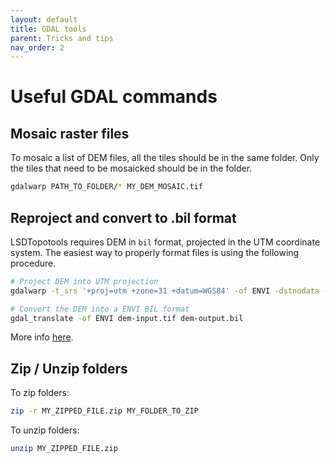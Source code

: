 ```yaml
---
layout: default
title: GDAL tools
parent: Tricks and tips
nav_order: 2
---
```


# Useful GDAL commands

## Mosaic raster files

To mosaic a list of DEM files, all the tiles should be in the same folder. Only the tiles that need to be mosaicked should be in the folder.

```bash
gdalwarp PATH_TO_FOLDER/* MY_DEM_MOSAIC.tif
```

## Reproject and convert to .bil format

LSDTopotools requires DEM in `bil` format, projected in the UTM coordinate system. The easiest way to properly format files is using the following procedure.

```bash
# Project DEM into UTM projection
gdalwarp -t_srs '+proj=utm +zone=31 +datum=WGS84' -of ENVI -dstnodata -9999 -tr 10 10 -r bilinear input_filename.tif output_filename.bil

# Convert the DEM into a ENVI BIL format
gdal_translate -of ENVI dem-input.tif dem-output.bil
```

More info [here](https://lsdtopotools.github.io/LSDTT_documentation/LSDTT_introduction_to_geospatial_data.html).

## Zip / Unzip folders

To zip folders:

```bash
zip -r MY_ZIPPED_FILE.zip MY_FOLDER_TO_ZIP
```

To unzip folders:

```bash
unzip MY_ZIPPED_FILE.zip
```
